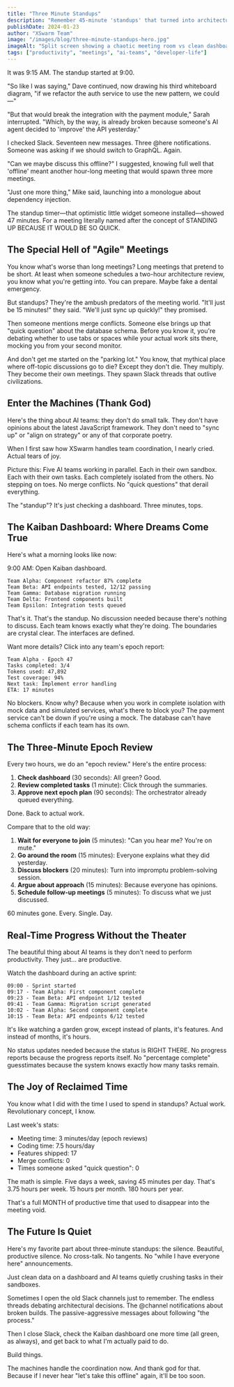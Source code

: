 ```yaml
---
title: "Three Minute Standups"
description: "Remember 45-minute 'standups' that turned into architecture debates? With AI teams working in isolation, we just check the Kaiban dashboard and move on. No more meeting hell."
publishDate: 2024-01-23
author: "XSwarm Team"
image: "/images/blog/three-minute-standups-hero.jpg"
imageAlt: "Split screen showing a chaotic meeting room vs clean dashboard"
tags: ["productivity", "meetings", "ai-teams", "developer-life"]
---
```


It was 9:15 AM. The standup started at 9:00.

"So like I was saying," Dave continued, now drawing his third whiteboard diagram, "if we refactor the auth service to use the new pattern, we could—"

"But that would break the integration with the payment module," Sarah interrupted. "Which, by the way, is already broken because someone's AI agent decided to 'improve' the API yesterday."

I checked Slack. Seventeen new messages. Three @here notifications. Someone was asking if we should switch to GraphQL. Again.

"Can we maybe discuss this offline?" I suggested, knowing full well that 'offline' meant another hour-long meeting that would spawn three more meetings.

"Just one more thing," Mike said, launching into a monologue about dependency injection.

The standup timer—that optimistic little widget someone installed—showed 47 minutes. For a meeting literally named after the concept of STANDING UP BECAUSE IT WOULD BE SO QUICK.

## The Special Hell of "Agile" Meetings

You know what's worse than long meetings? Long meetings that pretend to be short. At least when someone schedules a two-hour architecture review, you know what you're getting into. You can prepare. Maybe fake a dental emergency.

But standups? They're the ambush predators of the meeting world. "It'll just be 15 minutes!" they said. "We'll just sync up quickly!" they promised. 

Then someone mentions merge conflicts. Someone else brings up that "quick question" about the database schema. Before you know it, you're debating whether to use tabs or spaces while your actual work sits there, mocking you from your second monitor.

And don't get me started on the "parking lot." You know, that mythical place where off-topic discussions go to die? Except they don't die. They multiply. They become their own meetings. They spawn Slack threads that outlive civilizations.

## Enter the Machines (Thank God)

Here's the thing about AI teams: they don't do small talk. They don't have opinions about the latest JavaScript framework. They don't need to "sync up" or "align on strategy" or any of that corporate poetry.

When I first saw how XSwarm handles team coordination, I nearly cried. Actual tears of joy.

Picture this: Five AI teams working in parallel. Each in their own sandbox. Each with their own tasks. Each completely isolated from the others. No stepping on toes. No merge conflicts. No "quick questions" that derail everything.

The "standup"? It's just checking a dashboard. Three minutes, tops.

## The Kaiban Dashboard: Where Dreams Come True

Here's what a morning looks like now:

9:00 AM: Open Kaiban dashboard.

```
Team Alpha: Component refactor 87% complete
Team Beta: API endpoints tested, 12/12 passing  
Team Gamma: Database migration running
Team Delta: Frontend components built
Team Epsilon: Integration tests queued
```

That's it. That's the standup. No discussion needed because there's nothing to discuss. Each team knows exactly what they're doing. The boundaries are crystal clear. The interfaces are defined. 

Want more details? Click into any team's epoch report:

```
Team Alpha - Epoch 47
Tasks completed: 3/4
Tokens used: 47,892
Test coverage: 94%
Next task: Implement error handling
ETA: 17 minutes
```

No blockers. Know why? Because when you work in complete isolation with mock data and simulated services, what's there to block you? The payment service can't be down if you're using a mock. The database can't have schema conflicts if each team has its own.

## The Three-Minute Epoch Review

Every two hours, we do an "epoch review." Here's the entire process:

1. **Check dashboard** (30 seconds): All green? Good.
2. **Review completed tasks** (1 minute): Click through the summaries.
3. **Approve next epoch plan** (90 seconds): The orchestrator already queued everything.

Done. Back to actual work.

Compare that to the old way:

1. **Wait for everyone to join** (5 minutes): "Can you hear me? You're on mute."
2. **Go around the room** (15 minutes): Everyone explains what they did yesterday.
3. **Discuss blockers** (20 minutes): Turn into impromptu problem-solving session.
4. **Argue about approach** (15 minutes): Because everyone has opinions.
5. **Schedule follow-up meetings** (5 minutes): To discuss what we just discussed.

60 minutes gone. Every. Single. Day.

## Real-Time Progress Without the Theater

The beautiful thing about AI teams is they don't need to perform productivity. They just... are productive. 

Watch the dashboard during an active sprint:

```
09:00 - Sprint started
09:17 - Team Alpha: First component complete
09:23 - Team Beta: API endpoint 1/12 tested
09:41 - Team Gamma: Migration script generated
10:02 - Team Alpha: Second component complete
10:15 - Team Beta: API endpoints 6/12 tested
```

It's like watching a garden grow, except instead of plants, it's features. And instead of months, it's hours.

No status updates needed because the status is RIGHT THERE. No progress reports because the progress reports itself. No "percentage complete" guesstimates because the system knows exactly how many tasks remain.

## The Joy of Reclaimed Time

You know what I did with the time I used to spend in standups? Actual work. Revolutionary concept, I know.

Last week's stats:
- Meeting time: 3 minutes/day (epoch reviews)
- Coding time: 7.5 hours/day
- Features shipped: 17
- Merge conflicts: 0
- Times someone asked "quick question": 0

The math is simple. Five days a week, saving 45 minutes per day. That's 3.75 hours per week. 15 hours per month. 180 hours per year.

That's a full MONTH of productive time that used to disappear into the meeting void.

## The Future Is Quiet

Here's my favorite part about three-minute standups: the silence. Beautiful, productive silence. No cross-talk. No tangents. No "while I have everyone here" announcements.

Just clean data on a dashboard and AI teams quietly crushing tasks in their sandboxes.

Sometimes I open the old Slack channels just to remember. The endless threads debating architectural decisions. The @channel notifications about broken builds. The passive-aggressive messages about following "the process."

Then I close Slack, check the Kaiban dashboard one more time (all green, as always), and get back to what I'm actually paid to do.

Build things.

The machines handle the coordination now. And thank god for that. Because if I never hear "let's take this offline" again, it'll be too soon.